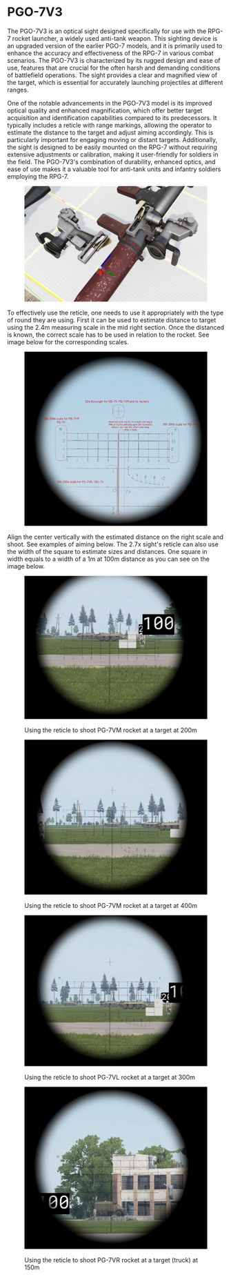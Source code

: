 # PGO-7V3

The PGO-7V3 is an optical sight designed specifically for use with the RPG-7 rocket launcher, a widely used anti-tank weapon. This sighting device is an upgraded version of the earlier PGO-7 models, and it is primarily used to enhance the accuracy and effectiveness of the RPG-7 in various combat scenarios. The PGO-7V3 is characterized by its rugged design and ease of use, features that are crucial for the often harsh and demanding conditions of battlefield operations. The sight provides a clear and magnified view of the target, which is essential for accurately launching projectiles at different ranges.

One of the notable advancements in the PGO-7V3 model is its improved optical quality and enhanced magnification, which offer better target acquisition and identification capabilities compared to its predecessors. It typically includes a reticle with range markings, allowing the operator to estimate the distance to the target and adjust aiming accordingly. This is particularly important for engaging moving or distant targets. Additionally, the sight is designed to be easily mounted on the RPG-7 without requiring extensive adjustments or calibration, making it user-friendly for soldiers in the field. The PGO-7V3's combination of durability, enhanced optics, and ease of use makes it a valuable tool for anti-tank units and infantry soldiers employing the RPG-7.

<figure><img src="../../../../../../.gitbook/assets/image (2).png" alt=""><figcaption></figcaption></figure>

To effectively use the reticle, one needs to use it appropriately with the type of round they are using. First it can be used to estimate distance to target using the 2.4m measuring scale in the mid right section. Once the distanced is known, the correct scale has to be used in relation to the rocket. See image below for the corresponding scales.

<figure><img src="../../../../../../.gitbook/assets/image (4).png" alt=""><figcaption></figcaption></figure>

Align the center vertically with the estimated distance on the right scale and shoot. See examples of aiming below. The 2.7x sight's reticle can also use the width of the square to estimate sizes and distances. One square in width equals to a width of a 1m at 100m distance as you can see on the image below.

<figure><img src="../../../../../../.gitbook/assets/image (3).png" alt=""><figcaption><p>Using the reticle to shoot PG-7VM rocket at a target at 200m</p></figcaption></figure>

<figure><img src="../../../../../../.gitbook/assets/image (5).png" alt=""><figcaption><p>Using the reticle to shoot PG-7VM rocket at a target at 400m</p></figcaption></figure>

<figure><img src="../../../../../../.gitbook/assets/image (6).png" alt=""><figcaption><p>Using the reticle to shoot PG-7VL rocket at a target at 300m</p></figcaption></figure>

<figure><img src="../../../../../../.gitbook/assets/image (7).png" alt=""><figcaption><p>Using the reticle to shoot PG-7VR rocket at a target (truck) at 150m</p></figcaption></figure>
